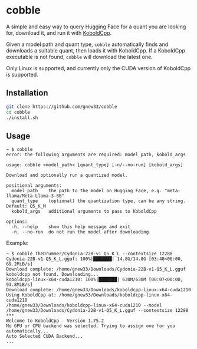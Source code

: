 # cobble

A simple and easy way to query Hugging Face for a quant you are looking for, download it, and run it with [KoboldCpp](https://github.com/LostRuins/koboldcpp).

Given a model path and quant type, `cobble` automatically finds and downloads a suitable quant, then loads it with KoboldCpp. If a KoboldCpp executable is not found, `cobble` will download the latest one.

Only Linux is supported, and currently only the CUDA version of KoboldCpp is supported.

## Installation

```bash
git clone https://github.com/gnew33/cobble
cd cobble
./install.sh
```

## Usage

```
~ $ cobble
error: the following arguments are required: model_path, kobold_args

usage: cobble <model_path> [quant_type] [-n/--no-run] [kobold_args]

Download and optionally run a quantized model.

positional arguments:
  model_path    the path to the model on Hugging Face, e.g. "meta-llama/Meta-Llama-3-8B"
  quant_type    (optional) the quantization type, can be any string. Default: Q5_K_M
  kobold_args   additional arguments to pass to KoboldCpp

options:
  -h, --help    show this help message and exit
  -n, --no-run  do not run the model after downloading
```

Example:

```
~ $ cobble TheDrummer/Cydonia-22B-v1 Q5_K_L --contextsize 12288
Cydonia-22B-v1-Q5_K_L.gguf: 100%|███████| 14.8G/14.8G [03:48<00:00, 69.2MiB/s]
Download complete: /home/gnew33/Downloads/Cydonia-22B-v1-Q5_K_L.gguf
koboldcpp not found. Downloading...
koboldcpp-linux-x64-cuda1210: 100%|███████| 630M/630M [00:07<00:00, 93.8MiB/s]
Download complete: /home/gnew33/Downloads/koboldcpp-linux-x64-cuda1210
Using KoboldCpp at: /home/gnew33/Downloads/koboldcpp-linux-x64-cuda1210
/home/gnew33/Downloads/koboldcpp-linux-x64-cuda1210 --model /home/gnew33/Downloads/Cydonia-22B-v1-Q5_K_L.gguf --contextsize 12288
***
Welcome to KoboldCpp - Version 1.75.2
No GPU or CPU backend was selected. Trying to assign one for you automatically...
Auto Selected CUDA Backend...
...
```
